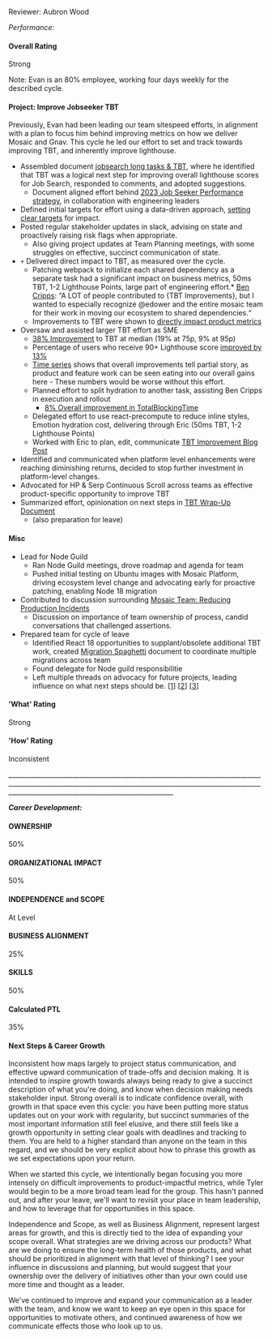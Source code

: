 Reviewer: Aubron Wood

*Performance:​*

#### **Overall Rating**

Strong

Note: Evan is an 80% employee, working four days weekly for the described cycle.

#### Project: Improve Jobseeker TBT

Previously, Evan had been leading our team sitespeed efforts, in alignment with a plan to focus him behind improving metrics on how we deliver Mosaic and Gnav. This cycle he led our effort to set and track towards improving TBT, and inherently improve lighthouse.

* Assembled document [jobsearch long tasks & TBT](https://docs.google.com/document/d/110UfzjxVaoK2VsKorK77_cjHx_BhcdLtp0fFCQ6qz6A/edit#heading=h.4s268u6iy4ii), where he identified that TBT was a logical next step for improving overall lighthouse scores for Job Search, responded to comments, and adopted suggestions.  
  * Document aligned effort behind [2023 Job Seeker Performance strategy](https://docs.google.com/document/d/1sf1llefyvQuJCvIYLx1GofgMW4gGcCn1e2dKYMVCGVY/edit#heading=h.9sdpawqrwat1), in collaboration with engineering leaders  
* Defined initial targets for effort using a data-driven approach, [setting clear targets](https://docs.google.com/document/d/1aRJ-GmFTSi4no1lgHs5juPXl_GXCrlKsi_3hIGMU4w8/edit) for impact.  
* Posted regular stakeholder updates in slack, advising on state and proactively raising risk flags when appropriate.  
  * Also giving project updates at Team Planning meetings, with some struggles on effective, succinct communication of state.  
* `+` Delivered direct impact to TBT, as measured over the cycle.  
  * Patching webpack to initialize each shared dependency as a separate task had a significant impact on business metrics, 50ms TBT, 1-2 Lighthouse Points, large part of engineering effort.\* [Ben Cripps](https://indeed-pte.slack.com/archives/C01L6DJ2CDU/p1694623020584949): “A LOT of people contributed to {TBT Improvements}, but I wanted to especially recognize @edower and the entire mosaic team for their work in moving our ecosystem to shared dependencies.“  
  * Improvements to TBT were shown to [directly impact product metrics](https://teststats.sandbox.indeed.net/mosaic_platform_shared_deps_tbt_tst?start=2023-07-14&end=2023-07-16)  
* Oversaw and assisted larger TBT effort as SME  
  * [38% Improvement](https://link.indeed.tech/IDASH6M2CDF) to TBT at median (19% at 75p, 9% at 95p)  
  * Percentage of users who receive 90+ Lighthouse score [improved by 13%](https://link.indeed.tech/IDASHP6EZZF)  
  * [Time series](https://idash.sandbox.indeed.net/sandbox) shows that overall improvements tell partial story, as product and feature work can be seen eating into our overall gains here \- These numbers would be worse without this effort.  
  * Planned effort to split hydration to another task, assisting Ben Cripps in execution and rollout  
    * [8% Overall improvement in TotalBlockingTime](https://link.indeed.tech/IDASHR2PRY7)  
  * Delegated effort to use react-precompute to reduce inline styles, Emotion hydration cost, delivering through Eric (50ms TBT, 1-2 Lighthouse Points)  
  * Worked with Eric to plan, edit, communicate [TBT Improvement Blog Post](https://wiki.indeed.com/display/Mosaic/2023/06/23/Investigating+and+Improving+TBT+Performance)  
* Identified and communicated when platform level enhancements were reaching diminishing returns, decided to stop further investment in platform-level changes.  
* Advocated for HP & Serp Continuous Scroll across teams as effective product-specific opportunity to improve TBT  
* Summarized effort, opinionation on next steps in [TBT Wrap-Up Document](https://docs.google.com/document/d/1DrgYaKTH-YS88unPPjUw3ZEzfFb-p0xnWJhjG2JevY0/edit)  
  * (also preparation for leave)

#### Misc

* Lead for Node Guild  
  * Ran Node Guild meetings, drove roadmap and agenda for team  
  * Pushed initial testing on Ubuntu images with Mosaic Platform, driving ecosystem level change and advocating early for proactive patching, enabling Node 18 migration  
* Contributed to discussion surrounding [Mosaic Team: Reducing Production Incidents](https://docs.google.com/presentation/u/0/d/1_RNtogpfWsUJvo0A4sc8WJONFlTAc-ZU0fWyFaOvZGE/edit)  
  * Discussion on importance of team ownership of process, candid conversations that challenged assertions.  
* Prepared team for cycle of leave  
  * Identified React 18 opportunities to supplant/obsolete additional TBT work, created [Migration Spaghetti](https://docs.google.com/document/u/0/d/179Kx2nSBvFeU7-4EmRMtDbGmlPE3g58edkC8vIj7M2s/edit) document to coordinate multiple migrations across team  
  * Found delegate for Node guild responsibilitie  
  * Left multiple threads on advocacy for future projects, leading influence on what next steps should be. \[[1](https://indeed-pte.slack.com/archives/GL9V31Z62/p1694553890451499?thread_ts=1694553024.906249&cid=GL9V31Z62)\] \[[2](https://indeed-pte.slack.com/archives/GL9V31Z62/p1694554047247169?thread_ts=1694553985.673239&cid=GL9V31Z62)\] \[[3](https://indeed-pte.slack.com/archives/GL9V31Z62/p1694558137125339?thread_ts=1694556767.456699&cid=GL9V31Z62)\]

#### **'What' Rating**

Strong

#### **'How' Rating**

Inconsistent

\_\_\_\_\_\_\_\_\_\_\_\_\_\_\_\_\_\_\_\_\_\_\_\_\_\_\_\_\_\_\_\_\_\_\_\_\_\_\_\_\_\_\_\_\_\_\_\_\_\_\_\_\_\_\_\_\_\_\_\_\_\_\_\_\_\_\_\_\_\_\_\_\_\_\_\_\_\_\_\_\_\_\_\_\_\_\_\_\_\_\_\_\_\_\_\_\_\_\_\_\_\_\_\_\_\_\_\_\_\_\_\_\_\_\_\_\_\_\_\_\_\_\_\_\_\_\_\_\_\_\_\_\_\_\_\_\_\_\_\_\_\_\_\_\_\_\_\_\_\_\_\_\_\_\_\_\_\_\_\_\_\_\_\_\_\_\_\_\_\_\_\_\_\_\_\_\_\_\_\_\_\_\_\_\_\_\_\_\_\_\_\_\_\_\_\_\_\_\_\_\_\_\_\_\_\_\_

***Career Development:***

#### **OWNERSHIP**

50%

#### **ORGANIZATIONAL IMPACT**

50%

#### **INDEPENDENCE and SCOPE**

At Level

#### **BUSINESS ALIGNMENT**

25%

#### **SKILLS**

50%

#### **Calculated PTL**

35%

#### **Next Steps & Career Growth**

Inconsistent how maps largely to project status communication, and effective upward communication of trade-offs and decision making. It is intended to inspire growth towards always being ready to give a succinct description of what you're doing, and know when decision making needs stakeholder input. Strong overall is to indicate confidence overall, with growth in that space even this cycle: you have been putting more status updates out on your work with regularity, but succinct summaries of the most important information still feel elusive, and there still feels like a growth opportunity in setting clear goals with deadlines and tracking to them. You are held to a higher standard than anyone on the team in this regard, and we should be very explicit about how to phrase this growth as we set expectations upon your return.

When we started this cycle, we intentionally began focusing you more intensely on difficult improvements to product-impactful metrics, while Tyler would begin to be a more broad team lead for the group. This hasn't panned out, and after your leave, we'll want to revisit your place in team leadership, and how to leverage that for opportunities in this space.

Independence and Scope, as well as Business Alignment, represent largest areas for growth, and this is directly tied to the idea of expanding your scope overall. What strategies are we driving across our products? What are we doing to ensure the long-term health of those products, and what should be prioritized in alignment with that level of thinking? I see your influence in discussions and planning, but would suggest that your ownership over the delivery of initiatives other than your own could use more time and thought as a leader.

We've continued to improve and expand your communication as a leader with the team, and know we want to keep an eye open in this space for opportunities to motivate others, and continued awareness of how we communicate effects those who look up to us.

	  
